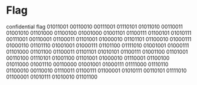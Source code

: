 # Flag
confidential flag
01011001 00110010 00111001 01110101 01011010 00110011 01001010 01101000 01100100 01001000 01001101 01100111 01100101 01010111 00111001 00110001 01100011 01101001 01000010 01101101 01100010 01000111 01000110 01101110 01001001 01000111 01101100 01111010 01001001 01000111 01101000 01101100 01100011 01101101 01010101 01100111 01001100 01101001 00110100 01110101 01001100 01101001 01000010 01110001 01100100 01011000 01001110 00110000 01001001 01000111 01111000 01110110 01100010 00110010 01110011 01100111 01100001 01010111 00110101 01111010 01100001 01010111 01010010 01101100
